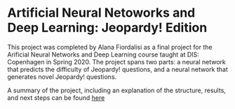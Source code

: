 # Artificial Neural Netoworks and Deep Learning: Jeopardy! Edition
This project was completed by Alana Fiordalisi as a final project for the Arificial Neural Networks and Deep Learning 
course taught at DIS: Copenhagen in Spring 2020. The project spans two parts: a neural network that predicts
the difficulty of Jeopardy! questions, and a neural network that generates novel Jeopardy! questions.

A summary of the project, including an explanation of the structure, results, and next steps can be found 
[here](https://medium.com/@alana.fiordalisi/neural-networks-for-800-generating-jeopardy-clues-and-predict-their-difficulty-bdb17e25b8a)
